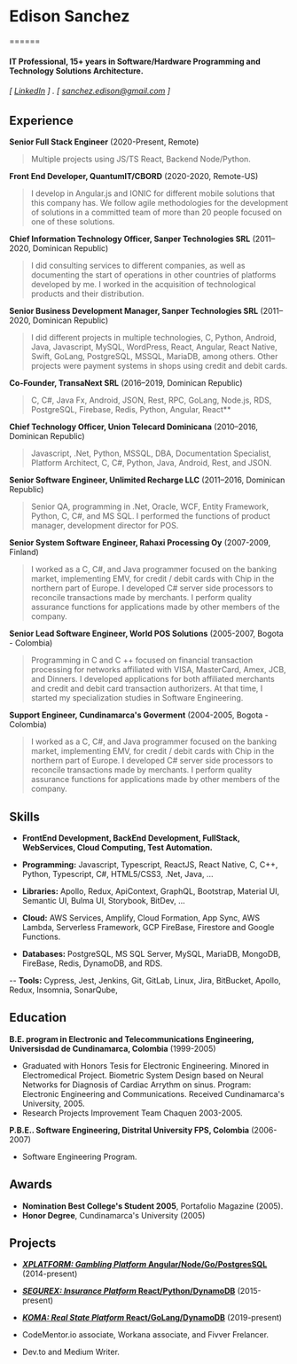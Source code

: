 # Edison Sanchez
======

#### IT Professional, 15+ years in Software/Hardware Programming and Technology Solutions Architecture.
###### [ [LinkedIn](https://www.linkedin.com/in/sanchezedison/) ] . [ sanchez.edison@gmail.com ]

Experience
---------

**Senior Full Stack Engineer** (2020-Present, Remote)
> Multiple projects using JS/TS React, Backend Node/Python.

**Front End Developer, QuantumIT/CBORD** (2020-2020, Remote-US)
> I develop in Angular.js and IONIC for different mobile solutions that this company has. We follow agile methodologies for the development of solutions in a committed team of more than 20 people focused on one of these solutions.

**Chief Information Technology Officer, Sanper Technologies SRL** (2011–2020, Dominican Republic)
> I did consulting services to different companies, as well as documenting the start of operations in other countries of platforms developed by me. I worked in the acquisition of technological products and their distribution.

**Senior Business Development Manager, Sanper Technologies SRL** (2011–2020, Dominican Republic)
> I did different projects in multiple technologies, C, Python, Android, Java, Javascript, MySQL, WordPress, React, Angular, React Native, Swift, GoLang, PostgreSQL, MSSQL, MariaDB, among others. Other projects were payment systems in shops using credit and debit cards.

**Co-Founder, TransaNext SRL** (2016–2019, Dominican Republic)
> C, C#, Java Fx, Android, JSON, Rest, RPC, GoLang, Node.js, RDS, PostgreSQL, Firebase, Redis, Python, Angular, React**

**Chief Technology Officer, Union Telecard Dominicana** (2010–2016, Dominican Republic)
> Javascript, .Net, Python, MSSQL, DBA, Documentation Specialist, Platform Architect, C, C#, Python, Java, Android, Rest, and JSON.

**Senior Software Engineer, Unlimited Recharge LLC** (2011–2016, Dominican Republic)
> Senior QA, programming in .Net, Oracle, WCF, Entity Framework, Python, C, C#, and MS SQL. I performed the functions of product manager, development director for POS.

**Senior System Software Engineer, Rahaxi Processing Oy** (2007-2009, Finland)
> I worked as a C, C#, and Java programmer focused on the banking market, implementing EMV, for credit / debit cards with Chip in the northern part of Europe. I developed C# server side processors to reconcile transactions made by merchants. I perform quality assurance functions for applications made by other members of the company.

**Senior Lead Software Engineer, World POS Solutions** (2005-2007, Bogota - Colombia)
> Programming in C and C ++ focused on financial transaction processing for networks affiliated with VISA, MasterCard, Amex, JCB, and Dinners.  I developed applications for both affiliated merchants and credit and debit card transaction authorizers. At that time, I started my specialization studies in Software Engineering.

**Support Engineer, Cundinamarca's Goverment** (2004-2005, Bogota - Colombia)
> I worked as a C, C#, and Java programmer focused on the banking market, implementing EMV, for credit / debit cards with Chip in the northern part of Europe. I developed C# server side processors to reconcile transactions made by merchants. I perform quality assurance functions for applications made by other members of the company.

Skills
------
- **FrontEnd Development, BackEnd Development, FullStack, WebServices, Cloud Computing, Test Automation.**

- **Programming:** Javascript, Typescript, ReactJS, React Native, C, C++, Python, Typescript, C#, HTML5/CSS3, .Net, Java, ...

- **Libraries:** Apollo, Redux, ApiContext, GraphQL, Bootstrap, Material UI, Semantic UI, Bulma UI, Storybook, BitDev, ...

- **Cloud:** AWS Services, Amplify, Cloud Formation, App Sync, AWS Lambda, Serverless Framework, GCP FireBase, Firestore and Google Functions.

- **Databases:** PostgreSQL, MS SQL Server, MySQL, MariaDB, MongoDB, FireBase, Redis, DynamoDB, and RDS.

-- **Tools:** Cypress, Jest, Jenkins, Git, GitLab, Linux, Jira, BitBucket, Apollo, Redux, Insomnia, SonarQube, 

Education
---------
**B.E. program in Electronic and Telecommunications Engineering, Universisdad de Cundinamarca, Colombia** (1999-2005)

- Graduated with Honors Tesis for Electronic Engineering. Minored in Electromedical Project. Biometric System Design based on Neural Networks for Diagnosis of Cardiac Arrythm on sinus. Program: Electronic Engineering and Communications. Received Cundinamarca's University, 2005. 
- Research Projects Improvement Team Chaquen 2003-2005.

**P.B.E.. Software Engineering, Distrital University FPS, Colombia** (2006-2007)

- Software Engineering Program.

Awards
------
- **Nomination Best College's Student 2005**, Portafolio Magazine (2005).
- **Honor Degree**, Cundinamarca's University (2005)

Projects
--------
- **[*XPLATFORM: Gambling Platform* Angular/Node/Go/PostgresSQL](http://web.superbancas.com)** (2014-present)

- **[*SEGUREX: Insurance Platform* React/Python/DynamoDB](http://segurex.sanpertech.com)** (2015-present)

- **[*KOMA: Real State Platform* React/GoLang/DynamoDB](http://koma.sanpertech.com)** (2019-present)

- CodeMentor.io associate, Workana associate, and Fivver Frelancer.

- Dev.to and Medium Writer.
